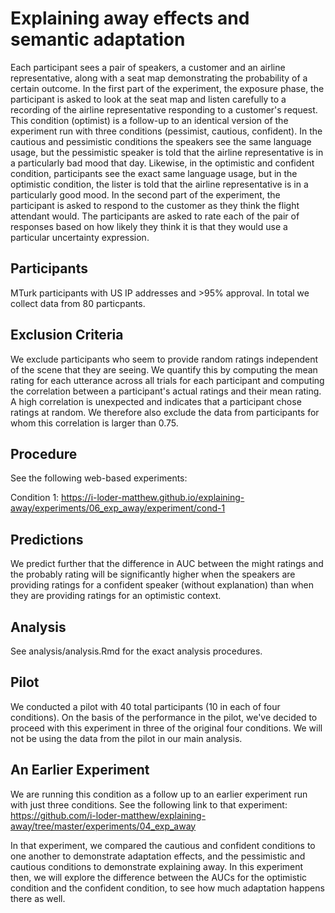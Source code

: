 # Explaining away effects and semantic adaptation

Each participant sees a pair of speakers, a customer and an airline representative, along with a seat map demonstrating the probability of a certain outcome. In the first part of the experiment, the exposure phase, the participant is asked to look at the seat map and listen carefully to a recording of the airline representative responding to a customer's request. This condition (optimist) is a follow-up to an identical version of the experiment run with three conditions (pessimist, cautious, confident). In the cautious and pessimistic conditions the speakers see the same language usage, but the pessimistic speaker is told that the airline representative is in a particularly bad mood that day. Likewise, in the optimistic and confident condition, participants see the exact same language usage, but in the optimistic condition, the lister is told that the airline representative is in a particularly good mood. In the second part of the experiment, the participant is asked to respond to the customer as they think the flight attendant would. The participants are asked to rate each of the pair of responses based on how likely they think it is that they would use a particular uncertainty expression.

## Participants

MTurk participants with US IP addresses and >95% approval. In total we collect data from 80 particpants.

## Exclusion Criteria

We exclude participants who seem to provide random ratings independent of the scene that they are seeing. We quantify this by computing the mean rating for each utterance across all trials for each participant and computing the correlation between a participant's actual ratings and their mean rating. A high correlation is unexpected and indicates that a participant chose ratings at random. We therefore also exclude the data from participants for whom this correlation is larger than 0.75.

## Procedure

See the following web-based experiments:

Condition 1:
https://i-loder-matthew.github.io/explaining-away/experiments/06_exp_away/experiment/cond-1

## Predictions

We predict further that the difference in AUC between the might ratings and the probably rating will be significantly higher when the speakers are providing ratings for a confident speaker (without explanation) than when they are providing ratings for an optimistic context.   

## Analysis

See analysis/analysis.Rmd for the exact analysis procedures.

## Pilot

We conducted a pilot with 40 total participants (10 in each of four conditions). On the basis of the performance in the pilot, we've decided to proceed with this experiment in three of the original four conditions. We will not be using the data from the pilot in our main analysis.

## An Earlier Experiment

We are running this condition as a follow up to an earlier experiment run with just three conditions. See the following link to that experiment: https://github.com/i-loder-matthew/explaining-away/tree/master/experiments/04_exp_away

In that experiment, we compared the cautious and confident conditions to one another to demonstrate adaptation effects, and the pessimistic and cautious conditions to demonstrate explaining away. In this experiment then, we will explore the difference between the AUCs for the optimistic condition and the confident condition, to see how much adaptation happens there as well. 
